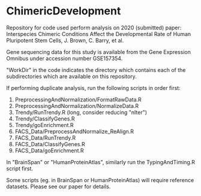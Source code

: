 # ChimericDevelopment
Repository for code used perform analysis on 2020 (submitted) paper: Interspecies Chimeric Conditions Affect the Developmental Rate of Human Pluripotent Stem Cells, J. Brown, C. Barry, et al.

Gene sequencing data for this study is available from the Gene Expression Omnibus under accession number GSE157354.

"WorkDir" in the code indicates the directory which contains each of the subdirectories which are available on this repository.

If performing duplicate analysis, run the following scripts in order first:
1) PreprocessingAndNormalization/FormatRawData.R
2) PreprocessingAndNormalization/NormalizeData.R
3) Trendy/RunTrendy.R (long, consider reducing "nIter")
4) Trendy/ClassifyGenes.R
5) Trendy/goEnrichment.R
6) FACS_Data/PreprocessAndNormalize_ReAlign.R
7) FACS_Data/RunTrendy.R
8) FACS_Data/ClassifyGenes.R
9) FACS_Data/goEnrichment.R

In "BrainSpan" or "HumanProteinAtlas", similarly run the TypingAndTiming.R script first.

Some scripts (eg. in BrainSpan or HumanProteinAtlas) will require reference datasets. Please see our paper for details.
